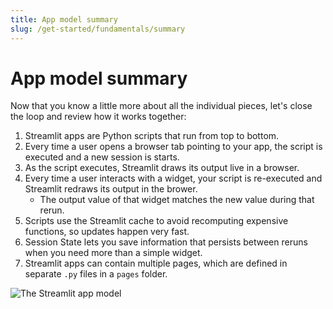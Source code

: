 ```yaml
---
title: App model summary
slug: /get-started/fundamentals/summary
---
```


# App model summary

Now that you know a little more about all the individual pieces, let's close
the loop and review how it works together:

1. Streamlit apps are Python scripts that run from top to bottom.
1. Every time a user opens a browser tab pointing to your app, the script is executed and a new session is starts.
1. As the script executes, Streamlit draws its output live in a browser.
1. Every time a user interacts with a widget, your script is re-executed and Streamlit redraws its output in the brower.
   - The output value of that widget matches the new value during that rerun.
1. Scripts use the Streamlit cache to avoid recomputing expensive functions, so updates happen very fast.
1. Session State lets you save information that persists between reruns when you need more than a simple widget.
1. Streamlit apps can contain multiple pages, which are defined in separate `.py` files in a `pages` folder.

![The Streamlit app model](/images/app_model.png)
